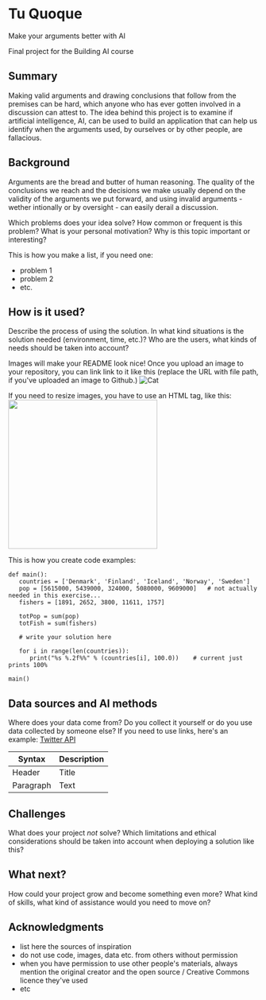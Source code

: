 <!-- This is the markdown template for the final project of the Building AI course, 
created by Reaktor Innovations and University of Helsinki. 
Copy the template, paste it to your GitHub README and edit! -->

# Tu Quoque
Make your arguments better with AI

Final project for the Building AI course

## Summary

Making valid arguments and drawing conclusions that follow from the premises can be hard, which anyone who has ever gotten involved in a discussion can attest to. 
The idea behind this project is to examine if artificial intelligence, AI, can be used to build an application that can help us identify when the arguments used, 
by ourselves or by other people, are fallacious.


## Background

Arguments are the bread and butter of human reasoning. The quality of the conclusions we reach and the decisions we make usually depend on the validity of the
arguments we put forward, and using invalid arguments - wether intionally or by oversight - can easily derail a discussion.

Which problems does your idea solve? How common or frequent is this problem? What is your personal motivation? Why is this topic important or interesting?

This is how you make a list, if you need one:
* problem 1
* problem 2
* etc.


## How is it used?

Describe the process of using the solution. In what kind situations is the solution needed (environment, time, etc.)? Who are the users, what kinds of needs should be taken into account?

Images will make your README look nice!
Once you upload an image to your repository, you can link link to it like this (replace the URL with file path, if you've uploaded an image to Github.)
![Cat](https://)

If you need to resize images, you have to use an HTML tag, like this:
<img src="https://" width="300">

This is how you create code examples:
```
def main():
   countries = ['Denmark', 'Finland', 'Iceland', 'Norway', 'Sweden']
   pop = [5615000, 5439000, 324000, 5080000, 9609000]   # not actually needed in this exercise...
   fishers = [1891, 2652, 3800, 11611, 1757]

   totPop = sum(pop)
   totFish = sum(fishers)

   # write your solution here

   for i in range(len(countries)):
      print("%s %.2f%%" % (countries[i], 100.0))    # current just prints 100%

main()
```


## Data sources and AI methods
Where does your data come from? Do you collect it yourself or do you use data collected by someone else?
If you need to use links, here's an example:
[Twitter API](https://developer.twitter.com/en/docs)

| Syntax      | Description |
| ----------- | ----------- |
| Header      | Title       |
| Paragraph   | Text        |

## Challenges

What does your project _not_ solve? Which limitations and ethical considerations should be taken into account when deploying a solution like this?

## What next?

How could your project grow and become something even more? What kind of skills, what kind of assistance would you  need to move on? 


## Acknowledgments

* list here the sources of inspiration 
* do not use code, images, data etc. from others without permission
* when you have permission to use other people's materials, always mention the original creator and the open source / Creative Commons licence they've used
* etc
